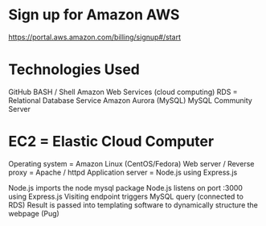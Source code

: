 # Sign up for Amazon AWS
https://portal.aws.amazon.com/billing/signup#/start

# Technologies Used
GitHub
BASH / Shell
Amazon Web Services (cloud computing)
RDS = Relational Database Service
Amazon Aurora (MySQL)
MySQL Community Server

# EC2 = Elastic Cloud Computer
Operating system = Amazon Linux (CentOS/Fedora)
Web server / Reverse proxy = Apache / httpd
Application server = Node.js using Express.js

Node.js imports the node mysql package
Node.js listens on port :3000 using Express.js
Visiting endpoint triggers MySQL query (connected to RDS)
Result is passed into templating software to dynamically structure
the webpage (Pug)
